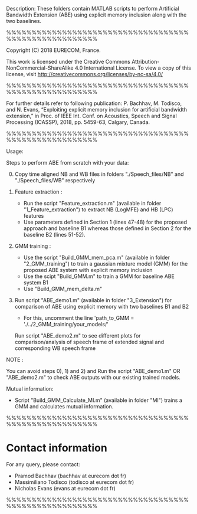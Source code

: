 Description:
These folders contain MATLAB scripts to perform Artificial Bandwidth Extension (ABE) using explicit memory inclusion along with the two baselines.

%%%%%%%%%%%%%%%%%%%%%%%%%%%%%%%%%%%%%%%%%%%%%%%%%%%%%%

Copyright (C) 2018 EURECOM, France.

This work is licensed under the Creative Commons Attribution-NonCommercial-ShareAlike 4.0 International
License. To view a copy of this license, visit http://creativecommons.org/licenses/by-nc-sa/4.0/

%%%%%%%%%%%%%%%%%%%%%%%%%%%%%%%%%%%%%%%%%%%%%%%%%%%%%%

For further details refer to following publication:
P. Bachhav, M. Todisco, and N. Evans, “Exploiting explicit memory inclusion for artificial bandwidth extension,” in Proc. of IEEE Int. Conf. on Acoustics, Speech and Signal Processing (ICASSP), 2018, pp. 5459-63, Calgary, Canada.

%%%%%%%%%%%%%%%%%%%%%%%%%%%%%%%%%%%%%%%%%%%%%%%%%%%%%%

Usage:

Steps to perform ABE from scratch with your data:

0) Copy time aligned NB and WB files in folders "./Speech_files/NB" and "./Speech_files/WB" respectively

1) Feature extraction :
     - Run the script "Feature_extraction.m" (available in folder "1_Feature_extraction") to extract NB (LogMFE) and HB (LPC) features
     - Use parameters defined in Section 1 (lines 47-48) for the proposed approach and baseline B1 whereas those defined in Section 2 for the baseline B2 (lines 51-52).

2) GMM training :
     - Use the script "Build_GMM_mem_pca.m" (available in folder "2_GMM_training") to train a gaussian mixture model (GMM) for the proposed ABE system with 
       explicit memory inclusion 
     - Use the scipt "Build_GMM.m" to train a GMM for baseline ABE system B1 
     - Use "Build_GMM_mem_delta.m"

3) Run script "ABE_demo1.m" (available in folder "3_Extension") for comparison of ABE using explicit memory with two baselines B1 and B2
     - For this, uncomment the line 'path_to_GMM = './../2_GMM_training/your_models/'
   
   Run script "ABE_demo2.m" to see different plots for comparison/analysis of speech frame of extended signal and corresponding WB speech frame
   
NOTE :
 
You can avoid steps 0), 1) and 2) and Run the script "ABE_demo1.m" OR "ABE_demo2.m" to check ABE outputs with our existing trained models. 

Mutual information:
   - Script "Build_GMM_Calculate_MI.m" (available in folder "MI") trains a GMM and calculates mutual information.


%%%%%%%%%%%%%%%%%%%%%%%%%%%%%%%%%%%%%%%%%%%%%%%%%%%%%%
   
Contact information
===================

For any query, please contact:

- Pramod Bachhav (bachhav at eurecom dot fr)
- Massimiliano Todisco (todisco at eurecom dot fr)
- Nicholas Evans (evans at eurecom dot fr)

%%%%%%%%%%%%%%%%%%%%%%%%%%%%%%%%%%%%%%%%%%%%%%%%%%%%%%
